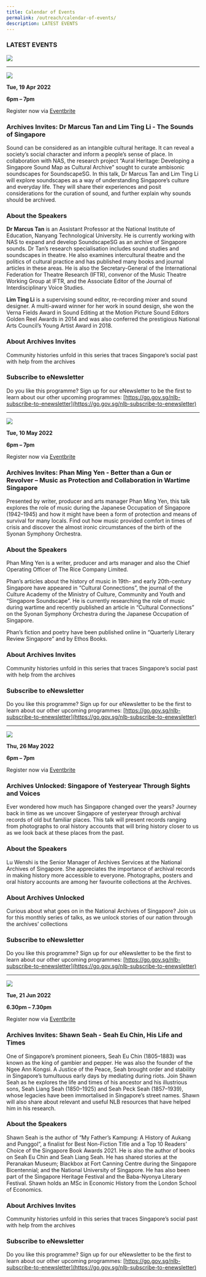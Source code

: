 ```yaml
---
title: Calendar of Events
permalink: /outreach/calendar-of-events/
description: LATEST EVENTS
---
```

### LATEST EVENTS


![](/images/Digital%20Brochure%20Revised.jpg)

___________________________________________________________________

![](/images/AI%2019%20Apr_Eventbrite%20Web%20Banner.png)

**Tue, 19 Apr 2022**

**6pm – 7pm**

Register now via [Eventbrite](https://www.eventbrite.sg/e/archives-invites-dr-marcus-tan-and-lim-ting-li-the-sounds-of-singapore-tickets-292312874677)

### Archives Invites: Dr Marcus Tan and Lim Ting Li - The Sounds of Singapore

Sound can be considered as an intangible cultural heritage. It can reveal a society’s social character and inform a people’s sense of place. In collaboration with NAS, the research project “Aural Heritage: Developing a Singapore Sound Map as Cultural Archive” sought to curate ambisonic soundscapes for SoundscapeSG. In this talk, Dr Marcus Tan and Lim Ting Li will explore soundscapes as a way of understanding Singapore’s culture and everyday life. They will share their experiences and posit considerations for the curation of sound, and further explain why sounds should be archived.

### About the Speakers

**Dr Marcus Tan** is an Assistant Professor at the National Institute of Education, Nanyang Technological University. He is currently working with NAS to expand and develop SoundscapeSG as an archive of Singapore sounds. Dr Tan’s research specialisation includes sound studies and soundscapes in theatre. He also examines intercultural theatre and the politics of cultural practice and has published many books and journal articles in these areas. He is also the Secretary-General of the International Federation for Theatre Research (IFTR), convenor of the Music Theatre Working Group at IFTR, and the Associate Editor of the Journal of Interdisciplinary Voice Studies.

**Lim Ting Li** is a supervising sound editor, re-recording mixer and sound designer. A multi-award winner for her work in sound design, she won the Verna Fields Award in Sound Editing at the Motion Picture Sound Editors Golden Reel Awards in 2014 and was also conferred the prestigious National Arts Council’s Young Artist Award in 2018.

### About Archives Invites
Community histories unfold in this series that traces Singapore’s social past with help from the archives

### Subscribe to eNewsletter
Do you like this programme? Sign up for our eNewsletter to be the first to learn about our other upcoming programmes: [https://go.gov.sg/nlb-subscribe-to-enewsletter](https://go.gov.sg/nlb-subscribe-to-enewsletter)

___________________________________________________________________
![](/images/AI%20Eventbrite%20(Talk%20on%2010%20May%202022).jpg)

**Tue, 10 May 2022**

**6pm – 7pm**

Register now via [Eventbrite](https://www.eventbrite.sg/e/archives-invites-phan-ming-yen-music-as-protection-collaboration-in-war-tickets-267365075137)

### Archives Invites: Phan Ming Yen - Better than a Gun or Revolver – Music as Protection and Collaboration in Wartime Singapore

Presented by writer, producer and arts manager Phan Ming Yen, this talk explores the role of music during the Japanese Occupation of Singapore (1942–1945) and how it might have been a form of protection and means of survival for many locals. Find out how music provided comfort in times of crisis and discover the almost ironic circumstances of the birth of the Syonan Symphony Orchestra.

### About the Speakers

Phan Ming Yen is a writer, producer and arts manager and also the Chief Operating Officer of The Rice Company Limited.

Phan’s articles about the history of music in 19th- and early 20th-century Singapore have appeared in “Cultural Connections”, the journal of the Culture Academy of the Ministry of Culture, Community and Youth and “Singapore Soundscape”. He is currently researching the role of music during wartime and recently published an article in “Cultural Connections” on the Syonan Symphony Orchestra during the Japanese Occupation of Singapore.

Phan’s fiction and poetry have been published online in “Quarterly Literary Review Singapore” and by Ethos Books.

### About Archives Invites
Community histories unfold in this series that traces Singapore’s social past with help from the archives

### Subscribe to eNewsletter
Do you like this programme? Sign up for our eNewsletter to be the first to learn about our other upcoming programmes: [https://go.gov.sg/nlb-subscribe-to-enewsletter](https://go.gov.sg/nlb-subscribe-to-enewsletter)

___________________________________________________________________
![](/images/AU%20May_Eventbrite%20Web%20Banner.jpg)

**Thu, 26 May 2022**

**6pm – 7pm**

Register now via [Eventbrite](https://www.eventbrite.sg/e/archives-unlocked-singapore-of-yesteryear-through-sights-and-voices-tickets-306345496627)

### Archives Unlocked: Singapore of Yesteryear Through Sights and Voices

Ever wondered how much has Singapore changed over the years? Journey back in time as we uncover Singapore of yesteryear through archival records of old but familiar places. This talk will present records ranging from photographs to oral history accounts that will bring history closer to us as we look back at these places from the past.

### About the Speakers
Lu Wenshi is the Senior Manager of Archives Services at the National Archives of Singapore. She appreciates the importance of archival records in making history more accessible to everyone. Photographs, posters and oral history accounts are among her favourite collections at the Archives.

### About Archives Unlocked
Curious about what goes on in the National Archives of Singapore? Join us for this monthly series of talks, as we unlock stories of our nation through the archives’ collections

### Subscribe to eNewsletter
Do you like this programme? Sign up for our eNewsletter to be the first to learn about our other upcoming programmes: [https://go.gov.sg/nlb-subscribe-to-enewsletter](https://go.gov.sg/nlb-subscribe-to-enewsletter)

___________________________________________________________________
![](/images/AI%20Jun_Eventbrite%20Web%20Banner.jpg)

**Tue, 21 Jun 2022**

**6.30pm – 7.30pm**

Register now via [Eventbrite](https://www.eventbrite.sg/e/archives-invites-shawn-seah-seah-eu-chin-his-life-and-times-tickets-320624716157)

### Archives Invites: Shawn Seah - Seah Eu Chin, His Life and Times

One of Singapore’s prominent pioneers, Seah Eu Chin (1805–1883) was known as the king of gambier and pepper. He was also the founder of the Ngee Ann Kongsi. A Justice of the Peace, Seah brought order and stability in Singapore’s tumultuous early days by mediating during riots. Join Shawn Seah as he explores the life and times of his ancestor and his illustrious sons, Seah Liang Seah (1850–1925) and Seah Peck Seah (1857–1939), whose legacies have been immortalised in Singapore’s street names. Shawn will also share about relevant and useful NLB resources that have helped him in his research.

### About the Speakers

Shawn Seah is the author of “My Father’s Kampung: A History of Aukang and Punggol”, a finalist for Best Non-Fiction Title and a Top 10 Readers’ Choice of the Singapore Book Awards 2021. He is also the author of books on Seah Eu Chin and Seah Liang Seah. He has shared stories at the Peranakan Museum; Blackbox at Fort Canning Centre during the Singapore Bicentennial; and the National University of Singapore. He has also been part of the Singapore Heritage Festival and the Baba-Nyonya Literary Festival. Shawn holds an MSc in Economic History from the London School of Economics.

### About Archives Invites
Community histories unfold in this series that traces Singapore’s social past with help from the archives

### Subscribe to eNewsletter
Do you like this programme? Sign up for our eNewsletter to be the first to learn about our other upcoming programmes: [https://go.gov.sg/nlb-subscribe-to-enewsletter](https://go.gov.sg/nlb-subscribe-to-enewsletter)